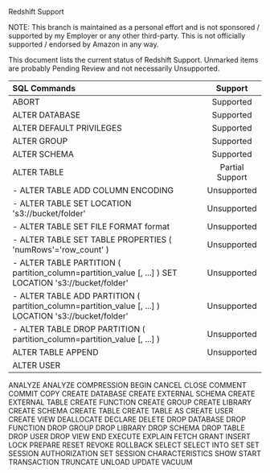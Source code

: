 Redshift Support

NOTE: This branch is maintained as a personal effort and is not sponsored / supported by my Employer or any other third-party. This is not officially supported / endorsed by Amazon in any way.

This document lists the current status of Redshift Support. Unmarked items are probably Pending Review and not necessarily Unsupported.

SQL Commands | Support
:----------- |:-------:
ABORT | Supported
ALTER DATABASE | Supported
ALTER DEFAULT PRIVILEGES | Supported
ALTER GROUP | Supported
ALTER SCHEMA | Supported
ALTER TABLE | Partial Support
- ALTER TABLE ADD COLUMN ENCODING | Unsupported
- ALTER TABLE SET LOCATION 's3://bucket/folder' | Unsupported
- ALTER TABLE SET FILE FORMAT format | Unsupported
- ALTER TABLE SET TABLE PROPERTIES ( 'numRows'='row_count' ) | Unsupported
- ALTER TABLE PARTITION ( partition_column=partition_value [, ...] ) SET LOCATION 's3://bucket/folder' | Unsupported
- ALTER TABLE ADD PARTITION ( partition_column=partition_value [, ...] ) LOCATION 's3://bucket/folder' | Unsupported
- ALTER TABLE DROP PARTITION ( partition_column=partition_value [, ...] ) | Unsupported
ALTER TABLE APPEND | Unsupported
ALTER USER | 
ANALYZE
ANALYZE COMPRESSION
BEGIN
CANCEL
CLOSE
COMMENT
COMMIT
COPY
CREATE DATABASE
CREATE EXTERNAL SCHEMA
CREATE EXTERNAL TABLE
CREATE FUNCTION
CREATE GROUP
CREATE LIBRARY
CREATE SCHEMA
CREATE TABLE
CREATE TABLE AS
CREATE USER
CREATE VIEW
DEALLOCATE
DECLARE
DELETE
DROP DATABASE
DROP FUNCTION
DROP GROUP
DROP LIBRARY
DROP SCHEMA
DROP TABLE
DROP USER
DROP VIEW
END
EXECUTE
EXPLAIN
FETCH
GRANT
INSERT
LOCK
PREPARE
RESET
REVOKE
ROLLBACK
SELECT
SELECT INTO
SET
SET SESSION AUTHORIZATION
SET SESSION CHARACTERISTICS
SHOW
START TRANSACTION
TRUNCATE
UNLOAD
UPDATE
VACUUM


